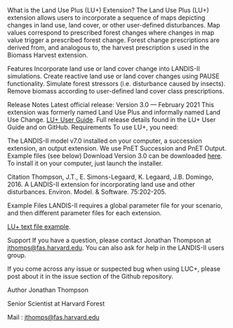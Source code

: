 What is the Land Use Plus (LU+) Extension?
The Land Use Plus (LU+) extension allows users to incorporate a sequence of maps depicting changes in land use, land cover, or other user-defined disturbances. Map values correspond to prescribed forest changes where changes in map value trigger a prescribed forest change. Forest change prescriptions are derived from, and analogous to, the harvest prescription s used in the Biomass Harvest extension.

Features
 Incorporate land use or land cover change into LANDIS-II simulations.
 Create reactive land use or land cover changes using PAUSE functionality.
 Simulate forest stressors (i.e. disturbance caused by insects).
 Remove biomass according to user-defined land cover class prescriptions.
 
Release Notes
Latest official release: Version 3.0 — February 2021
This extension was formerly named Land Use Plus and informally named Land Use Change.
[LU+ User Guide](https://github.com/LANDIS-II-Foundation/Extension-Land-Use-Plus/blob/master/docs/Land%20Use%20Plus%20v3.0%20User%20Guide.docx).
Full release details found in the LU+ User Guide and on GitHub.
Requirements
To use LU+, you need:

The LANDIS-II model v7.0 installed on your computer, a succession extension, an output extension.  We use PnET Succession and PnET Output.
Example files (see below)
Download
Version 3.0 can be downloaded [here](https://github.com/LANDIS-II-Foundation/Extension-Land-Use-Plus/blob/master/deploy/installer/LANDIS-II-V7%20Land%20Use%20Change%203.2-rc2-setup.exe). To install it on your computer, just launch the installer.

Citation
Thompson, J.T., E. Simons-Legaard, K. Legaard, J.B. Domingo, 2016. A LANDIS-II extension for incorporating land use and other disturbances. Environ. Model. & Software. 75:202-205.

Example Files
LANDIS-II requires a global parameter file for your scenario, and then different parameter files for each extension.

[LU+ text file example]().

Support
If you have a question, please contact Jonathan Thompson at jthomps@fas.harvard.edu. You can also ask for help in the LANDIS-II users group.

If you come across any issue or suspected bug when using LUC+, please post about it in the issue section of the Github repository.

Author
Jonathan Thompson

Senior Scientist at Harvard Forest

Mail : jthomps@fas.harvard.edu
